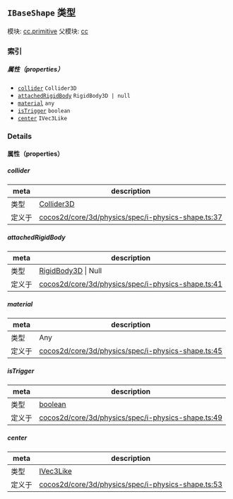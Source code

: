 ## `IBaseShape` 类型



模块: [cc.primitive](../modules/cc.primitive.md)
父模块: [cc](../modules/cc.md)






### 索引

##### 属性（properties）

  - [`collider`](#collider) `Collider3D` 
  - [`attachedRigidBody`](#attachedrigidbody) `RigidBody3D | null` 
  - [`material`](#material) `any` 
  - [`isTrigger`](#istrigger) `boolean` 
  - [`center`](#center) `IVec3Like` 





### Details


#### 属性（properties）


##### collider

> 

| meta | description |
|------|-------------|
| 类型 | <a href="../classes/Collider3D.html" class="crosslink">Collider3D</a> |
| 定义于 | [cocos2d/core/3d/physics/spec/i-physics-shape.ts:37](https://github.com/cocos-creator/engine/blob/33d0b730a5a6ed8ad09bd24f16c009cf509ff90b/cocos2d/core/3d/physics/spec/i-physics-shape.ts#L37) |



##### attachedRigidBody

> 

| meta | description |
|------|-------------|
| 类型 | <a href="../classes/RigidBody3D.html" class="crosslink">RigidBody3D</a> &#124; Null |
| 定义于 | [cocos2d/core/3d/physics/spec/i-physics-shape.ts:41](https://github.com/cocos-creator/engine/blob/33d0b730a5a6ed8ad09bd24f16c009cf509ff90b/cocos2d/core/3d/physics/spec/i-physics-shape.ts#L41) |



##### material

> 

| meta | description |
|------|-------------|
| 类型 | Any |
| 定义于 | [cocos2d/core/3d/physics/spec/i-physics-shape.ts:45](https://github.com/cocos-creator/engine/blob/33d0b730a5a6ed8ad09bd24f16c009cf509ff90b/cocos2d/core/3d/physics/spec/i-physics-shape.ts#L45) |



##### isTrigger

> 

| meta | description |
|------|-------------|
| 类型 | <a href="https://developer.mozilla.org/en/JavaScript/Reference/Global_Objects/Boolean" class="crosslink external" target="_blank">boolean</a> |
| 定义于 | [cocos2d/core/3d/physics/spec/i-physics-shape.ts:49](https://github.com/cocos-creator/engine/blob/33d0b730a5a6ed8ad09bd24f16c009cf509ff90b/cocos2d/core/3d/physics/spec/i-physics-shape.ts#L49) |



##### center

> 

| meta | description |
|------|-------------|
| 类型 | <a href="../classes/IVec3Like.html" class="crosslink">IVec3Like</a> |
| 定义于 | [cocos2d/core/3d/physics/spec/i-physics-shape.ts:53](https://github.com/cocos-creator/engine/blob/33d0b730a5a6ed8ad09bd24f16c009cf509ff90b/cocos2d/core/3d/physics/spec/i-physics-shape.ts#L53) |






